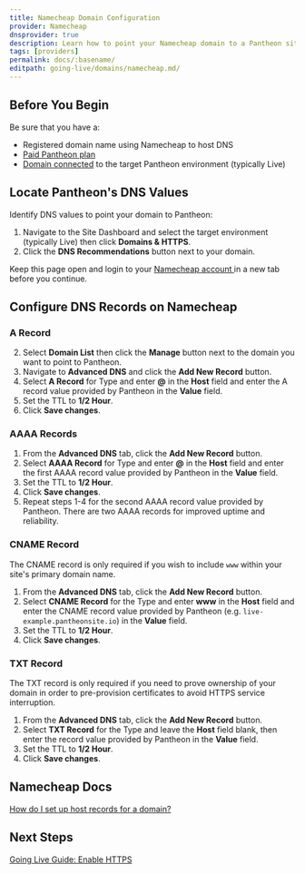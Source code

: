 ```yaml
---
title: Namecheap Domain Configuration
provider: Namecheap
dnsprovider: true
description: Learn how to point your Namecheap domain to a Pantheon site.
tags: [providers]
permalink: docs/:basename/
editpath: going-live/domains/namecheap.md/
---
```

## Before You Begin
Be sure that you have a:

- Registered domain name using Namecheap to host DNS
- [Paid Pantheon plan](/docs/guides/going-live/plans/)
- [Domain connected](/docs/guides/going-live/domains/) to the target Pantheon environment (typically Live)

## Locate Pantheon's DNS Values
Identify DNS values to point your domain to Pantheon:

1. Navigate to the Site Dashboard and select the target environment (typically <span class="glyphicons glyphicons-cardio"></span> Live) then click **<span class="glyphicons glyphicons-home"></span> Domains & HTTPS**.
2. Click the **DNS Recommendations** button next to your domain.

Keep this page open and login to your <a href="https://www.namecheap.com/myaccount/login.aspx" target="blank">Namecheap account <span class="glyphicons glyphicons-new-window-alt"></span></a> in a new tab before you continue.

## Configure DNS Records on Namecheap
### A Record
2. Select **Domain List** then click the **Manage** button next to the domain you want to point to Pantheon.
3. Navigate to **Advanced DNS** and click the **Add New Record** button.
4. Select **A Record** for Type and enter **@** in the **Host** field and enter the A record value provided by Pantheon in the **Value** field.
5. Set the TTL to **1/2 Hour**.
6. Click **Save changes**.

### AAAA Records
1. From the **Advanced DNS** tab, click the **Add New Record** button.
2. Select **AAAA Record** for Type and enter **@** in the **Host** field and enter the first AAAA record value provided by Pantheon in the **Value** field.
3. Set the TTL to **1/2 Hour**.
4. Click **Save changes**.
5. Repeat steps 1-4 for the second AAAA record value provided by Pantheon. There are two AAAA records for improved uptime and reliability.

### CNAME Record
The CNAME record is only required if you wish to include `www` within your site's primary domain name.

1. From the **Advanced DNS** tab, click the **Add New Record** button.
2. Select **CNAME Record** for the Type and enter **www** in the **Host** field and enter the CNAME record value provided by Pantheon (e.g. `live-example.pantheonsite.io`) in the **Value** field.
3. Set the TTL to **1/2 Hour**.
4. Click **Save changes**.

### TXT Record
The TXT record is only required if you need to prove ownership of your domain in order to pre-provision certificates to avoid HTTPS service interruption.

1. From the **Advanced DNS** tab, click the **Add New Record** button.
2. Select **TXT Record** for the Type and leave the **Host** field blank, then enter the record value provided by Pantheon in the **Value** field.
3. Set the TTL to **1/2 Hour**.
4. Click **Save changes**.


## Namecheap Docs

<a href="https://www.namecheap.com/support/knowledgebase/article.aspx/434/2237/how-do-i-set-up-host-records-for-a-domain" target="blank">How do I set up host records for a domain? <span class="glyphicons glyphicons-new-window-alt"></span></a>

## Next Steps

[Going Live Guide: Enable HTTPS](/docs/guides/going-live/https/)
